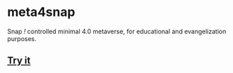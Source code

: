 # meta4snap

Snap *!* controlled minimal 4.0 metaverse, for educational and evangelization purposes.

## [Try it](https://pixavier.github.io/meta4snap)

